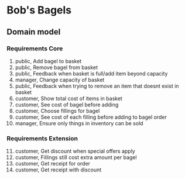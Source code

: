 # Bob's Bagels 

## Domain model



### Requirements Core

1. public, Add bagel to basket
2. public, Remove bagel from basket
3. public, Feedback when basket is full/add item beyond capacity
4. manager, Change capacity of basket
5. public, Feedback when trying to remove an item that doesnt exist in basket
6. customer, Show total cost of items in basket 
7. customer, See cost of bagel before adding
8. customer, Choose fillings for bagel
9. customer, See cost of each filling before adding to bagel order
10. manager, Ensure only things in inventory can be sold 
	

### Requirements Extension

11. customer, Get discount when special offers apply
12. customer, Fillings still cost extra amount per bagel
13. customer, Get receipt for order
14. customer, Get receipt with discount



